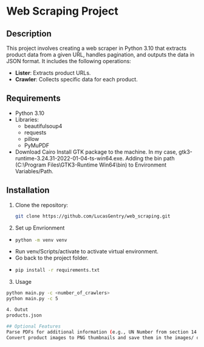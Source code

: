# Web Scraping Project

## Description
This project involves creating a web scraper in Python 3.10 that extracts product data from a given URL, handles pagination, and outputs the data in JSON format. It includes the following operations:
- **Lister**: Extracts product URLs.
- **Crawler**: Collects specific data for each product.

## Requirements
- Python 3.10
- Libraries:
  - beautifulsoup4
  - requests
  - pillow
  - PyMuPDF
- Download Cairo
Install GTK package to the machine. In my case, gtk3-runtime-3.24.31-2022-01-04-ts-win64.exe. Adding the bin path (C:\Program Files\GTK3-Runtime Win64\bin) to Environment Variables/Path.

## Installation
1. Clone the repository:
   ```sh
   git clone https://github.com/LucasGentry/web_scraping.git

2. Set up Envrionment
- ```sh
  python -m venv venv
- Run venv/Scripts/activate to activate virtual environment.
- Go back to the project folder.
- ```sh
  pip install -r requirements.txt

3. Usage
```sh
python main.py -c <number_of_crawlers>
python main.py -c 5

4. Outut
products.json

## Optional Features
Parse PDFs for additional information (e.g., UN Number from section 14.1).
Convert product images to PNG thumbnails and save them in the images/ directory.
